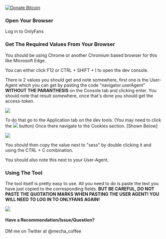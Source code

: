[![Donate Bitcoin](https://img.shields.io/badge/donate-$10-orange.svg)](https://coffeemecha.netlify.app/?amount=10&currency=USD)
### Open Your Browser

Log in to OnlyFans

### Get The Required Values From Your Browser

You should be using Chrome or another Chromium based browser for this like Microsoft Edge.

You can either click F12 or CTRL + SHIFT + I to open the dev console.

There is 2 values you should get and note somewhere, first one is the User-Agent which you can get by pasting the code "navigator.userAgent" **WITHOUT THE PARANTHESIS** on the Console tab and clicking enter. You should note that result somewhere, once that's done you should get the access-token.

![](https://i.imgur.com/2QA0MY4.png)

To do that go to the Application tab on the dev tools. (You may need to click the ![](https://i.imgur.com/WDIVqzh.png) button) Once there navigate to the Cookies section. [Shown Below]

![](https://i.imgur.com/f9kGee6.png) 

You should then copy the value next to "sess" by double clicking it and using the CTRL + C combination.

You should also note this next to your User-Agent.

### Using The Tool

The tool itself is pretty easy to use. All you need to do is paste the text you have just copied to the corresponding fields. **BUT BE CAREFUL, DO NOT PASTE THE QUOTATION MARKS WHEN PASTING THE USER AGENT! YOU WILL NEED TO LOG IN TO ONLYFANS AGAIN!**

![](https://i.imgur.com/90tYyQl.png)

#### Have a Recommendation/Issue/Question?

DM me on Twitter at @mecha_coffee
